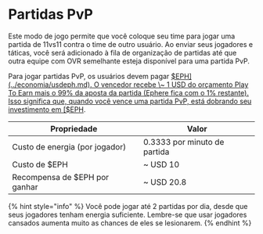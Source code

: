 # Partidas PvP

Este modo de jogo permite que você coloque seu time para jogar uma partida de 11vs11 contra o time de outro usuário. Ao enviar seus jogadores e táticas, você será adicionado à fila de organização de partidas até que outra equipe com OVR semelhante esteja disponível para uma partida PvP.

Para jogar partidas PvP, os usuários devem pagar [$EPH](../economia/usdeph.md). O vencedor recebe \~ 1 USD do orçamento Play To Earn mais o 99% da aposta da partida (Ephere fica com o 1% restante). Isso significa que, quando você vence uma partida PvP, está dobrando seu investimento em [$EPH](../economia/usdeph.md).

| Propriedade                    | Valor                        |
| ------------------------------ | ---------------------------- |
| Custo de energia (por jogador) | 0.3333 por minuto de partida |
| Custo de $EPH                  | \~ USD 10                    |
| Recompensa de $EPH por ganhar  | \~ USD 20.8                  |

{% hint style="info" %}
Você pode jogar até 2 partidas por dia, desde que seus jogadores tenham energia suficiente. Lembre-se que usar jogadores cansados ​​aumenta muito as chances de eles se lesionarem.
{% endhint %}
